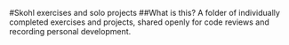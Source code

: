 #Skohl exercises and solo projects
##What is this?
A folder of individually completed exercises and projects, shared openly for code reviews and recording personal development.
